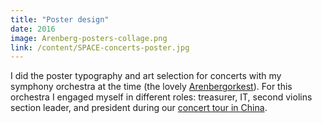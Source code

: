```yaml
---
title: "Poster design"
date: 2016
image: Arenberg-posters-collage.png
link: /content/SPACE-concerts-poster.jpg
---
```


I did the poster typography and art selection for concerts with my symphony
orchestra at the time (the lovely
[Arenbergorkest](https://www.arenbergorkest.be/en/about/orchestra)). For this
orchestra I engaged myself in different roles: treasurer, IT, second violins
section leader, and president during our [concert tour in China](/content/China-collage.png).
